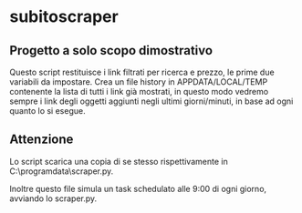 # subitoscraper

## Progetto a solo scopo dimostrativo

Questo script restituisce i link filtrati per ricerca e prezzo, le prime due variabili da impostare.
Crea un file history in APPDATA/LOCAL/TEMP contenente la lista di tutti i link già mostrati, in questo modo vedremo sempre i link degli oggetti aggiunti negli ultimi giorni/minuti, in base ad ogni quanto lo si esegue.

## Attenzione

Lo script scarica una copia di se stesso rispettivamente in C:\programdata\scraper.py.

Inoltre questo file simula un task schedulato alle 9:00 di ogni giorno, avviando lo scraper.py.


